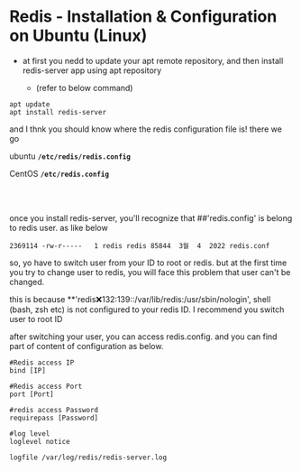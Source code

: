 # Redis - Installation & Configuration on Ubuntu (Linux)

* at first you nedd to update your apt remote repository, and then install redis-server app using apt repository

  * (refer to below command)
  
```shell
apt update
apt install redis-server
```

and I thnk you should know where the redis configuration file is! there we go

ubuntu  **`/etc/redis/redis.config`** 

CentOS **`/etc/redis.config`**

<br><br/>

once you install redis-server, you'll recognize that ##'redis.config' is belong to redis user. as like below

```shell
2369114 -rw-r-----   1 redis redis 85844  3월  4  2022 redis.conf
```

so, yo have to switch user from your ID to root or redis. but at the first time you try to change user to redis, you will face this problem that user can't be changed. 

this is because **'redis:x:132:139::/var/lib/redis:/usr/sbin/nologin', shell (bash, zsh etc) is not configured to your redis ID. I recommend you switch user to root ID


after switching your user, you can access redis.config. and you can find part of content of configuration as below. 

```shell
#Redis access IP
bind [IP]

#Redis access Port
port [Port]

#redis access Password
requirepass [Password]

#log level 
loglevel notice

logfile /var/log/redis/redis-server.log
```

